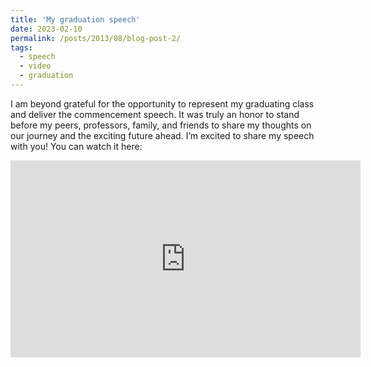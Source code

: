 ```yaml
---
title: 'My graduation speech'
date: 2023-02-10
permalink: /posts/2013/08/blog-post-2/
tags:
  - speech
  - video
  - graduation
---
```


I am beyond grateful for the opportunity to represent my graduating class and deliver the commencement speech. It was truly an honor to stand before my peers, professors, family, and friends to share my thoughts on our journey and the exciting future ahead.
I’m excited to share my speech with you! You can watch it here:
<iframe width="560" height="315" 
    src="https://www.youtube.com/embed/XWER_x7zYck" 
    frameborder="0" allowfullscreen>
</iframe>


